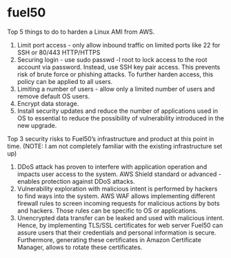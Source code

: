 # fuel50

Top 5 things to do to harden a Linux AMI from AWS.
1. Limit port access - only allow inbound traffic on limited ports like 22 for SSH or 80/443 HTTP/HTTPS
2. Securing login - use sudo passwd -l root to lock access to the root account via password. Instead, use SSH key pair access. This prevents risk of brute force or phishing attacks. To further harden access, this policy can be applied to all users.
3. Limiting a number of users - allow only a limited number of users and remove default OS users.
4. Encrypt data storage.
5. Install security updates and reduce the number of applications used in OS to essential to reduce the possibility of vulnerability introduced in the new upgrade.

Top 3 security risks to Fuel50’s infrastructure and product at this point
in time. 
(NOTE: I am not completely familiar with the existing infrastructure set up)
1. DDoS attack has proven to interfere with application operation and impacts user access to the system. AWS Shield standard or advanced - enables protection against DDoS attacks.
2. Vulnerability exploration with malicious intent is performed by hackers to find ways into the system. AWS WAF allows implementing different firewall rules to screen incoming requests for malicious actions by bots and hackers. Those rules can be specific to OS or applications.
3. Unencrypted data transfer can be leaked and used with malicious intent. Hence, by implementing TLS/SSL certificates for web server Fuel50 can assure users that their credentials and personal information is secure. Furthermore, generating these certificates in Amazon Certificate Manager, allows to rotate these certificates.
